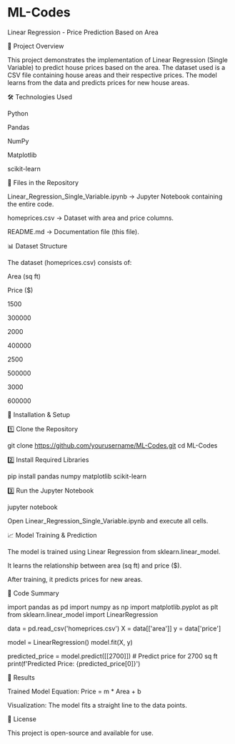# ML-Codes
Linear Regression - Price Prediction Based on Area

📌 Project Overview

This project demonstrates the implementation of Linear Regression (Single Variable) to predict house prices based on the area. The dataset used is a CSV file containing house areas and their respective prices. The model learns from the data and predicts prices for new house areas.

🛠️ Technologies Used

Python

Pandas

NumPy

Matplotlib

scikit-learn

📂 Files in the Repository

Linear_Regression_Single_Variable.ipynb → Jupyter Notebook containing the entire code.

homeprices.csv → Dataset with area and price columns.

README.md → Documentation file (this file).

📊 Dataset Structure

The dataset (homeprices.csv) consists of:

Area (sq ft)

Price ($)

1500

300000

2000

400000

2500

500000

3000

600000

🔄 Installation & Setup

1️⃣ Clone the Repository

 git clone https://github.com/yourusername/ML-Codes.git
 cd ML-Codes

2️⃣ Install Required Libraries

 pip install pandas numpy matplotlib scikit-learn

3️⃣ Run the Jupyter Notebook

 jupyter notebook

Open Linear_Regression_Single_Variable.ipynb and execute all cells.

📈 Model Training & Prediction

The model is trained using Linear Regression from sklearn.linear_model.

It learns the relationship between area (sq ft) and price ($).

After training, it predicts prices for new areas.

📝 Code Summary

import pandas as pd
import numpy as np
import matplotlib.pyplot as plt
from sklearn.linear_model import LinearRegression

data = pd.read_csv('homeprices.csv')
X = data[['area']]
y = data['price']

model = LinearRegression()
model.fit(X, y)

predicted_price = model.predict([[2700]])  # Predict price for 2700 sq ft
print(f'Predicted Price: {predicted_price[0]}')

📌 Results

Trained Model Equation: Price = m * Area + b

Visualization: The model fits a straight line to the data points.

📜 License

This project is open-source and available for use.


